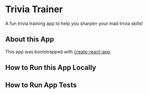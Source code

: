 # Trivia Trainer 
A fun trivia training app to help you sharpen your mad trivia skills! 

## About this App 
This app was bootstrapped with [create-react-app](https://github.com/facebook/create-react-app).

## How to Run this App Locally 

## How to Run App Tests 